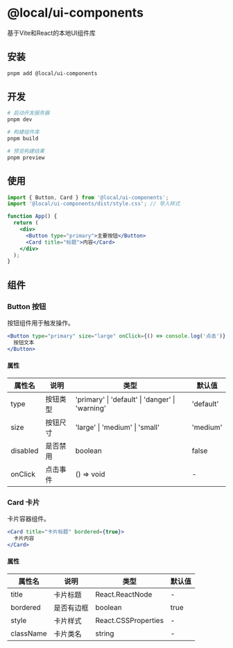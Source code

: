 # @local/ui-components

基于Vite和React的本地UI组件库

## 安装

```bash
pnpm add @local/ui-components
```

## 开发

```bash
# 启动开发服务器
pnpm dev

# 构建组件库
pnpm build

# 预览构建结果
pnpm preview
```

## 使用

```jsx
import { Button, Card } from '@local/ui-components';
import '@local/ui-components/dist/style.css'; // 导入样式

function App() {
  return (
    <div>
      <Button type="primary">主要按钮</Button>
      <Card title="标题">内容</Card>
    </div>
  );
}
```

## 组件

### Button 按钮

按钮组件用于触发操作。

```jsx
<Button type="primary" size="large" onClick={() => console.log('点击')}>
  按钮文本
</Button>
```

#### 属性

| 属性名 | 说明 | 类型 | 默认值 |
| --- | --- | --- | --- |
| type | 按钮类型 | 'primary' \| 'default' \| 'danger' \| 'warning' | 'default' |
| size | 按钮尺寸 | 'large' \| 'medium' \| 'small' | 'medium' |
| disabled | 是否禁用 | boolean | false |
| onClick | 点击事件 | () => void | - |

### Card 卡片

卡片容器组件。

```jsx
<Card title="卡片标题" bordered={true}>
  卡片内容
</Card>
```

#### 属性

| 属性名 | 说明 | 类型 | 默认值 |
| --- | --- | --- | --- |
| title | 卡片标题 | React.ReactNode | - |
| bordered | 是否有边框 | boolean | true |
| style | 卡片样式 | React.CSSProperties | - |
| className | 卡片类名 | string | - | 
